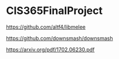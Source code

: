 # CIS365FinalProject

https://github.com/altf4/libmelee

https://github.com/downsmash/downsmash

https://arxiv.org/pdf/1702.06230.pdf
